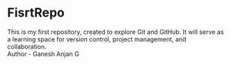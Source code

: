 # FisrtRepo
This is my first repository, created to explore Git and GitHub. It will serve as a learning space for version control, project management, and collaboration.
<br>
Author - Ganesh Anjan G
